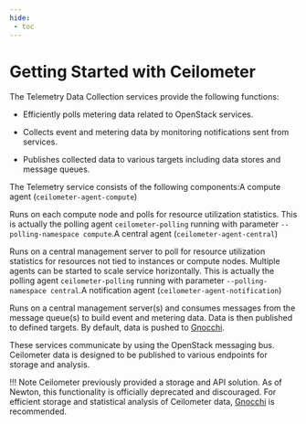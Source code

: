 ```yaml
---
hide:
 - toc
---
```


# **Getting Started with Ceilometer**

The Telemetry Data Collection services provide the following functions:

* Efficiently polls metering data related to OpenStack services.

* Collects event and metering data by monitoring notifications sent from services.

* Publishes collected data to various targets including data stores and message queues.

The Telemetry service consists of the following components:A compute agent (`ceilometer-agent-compute`)

Runs on each compute node and polls for resource utilization statistics. This is actually the polling agent `ceilometer-polling` running with parameter `--polling-namespace compute`.A central agent (`ceilometer-agent-central`)

Runs on a central management server to poll for resource utilization statistics for resources not tied to instances or compute nodes. Multiple agents can be started to scale service horizontally. This is actually the polling agent `ceilometer-polling` running with parameter `--polling-namespace central`.A notification agent (`ceilometer-agent-notification`)

Runs on a central management server(s) and consumes messages from the message queue(s) to build event and metering data. Data is then published to defined targets. By default, data is pushed to [Gnocchi](https://gnocchi.osci.io/).

These services communicate by using the OpenStack messaging bus. Ceilometer data is designed to be published to various endpoints for storage and analysis.

!!! Note
	Ceilometer previously provided a storage and API solution. As of Newton, this functionality is officially deprecated and discouraged. For efficient storage and statistical analysis of Ceilometer data, [Gnocchi](https://gnocchi.osci.io/) is recommended.
